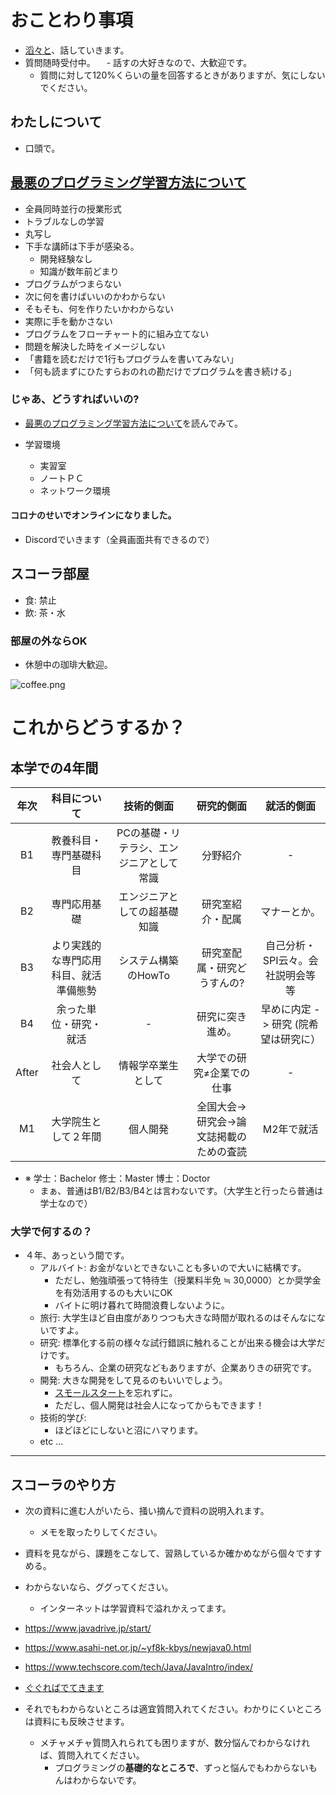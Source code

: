 # おことわり事項

- [滔々と](https://www.weblio.jp/content/%E6%BB%94%E3%80%85%E3%81%A8)、話していきます。
- 質問随時受付中。
  　- 話すの大好きなので、大歓迎です。
  - 質問に対して120%くらいの量を回答するときがありますが、気にしないでください。

## わたしについて

- 口頭で。

## [最悪のプログラミング学習方法について](https://qr.ae/TWGD8f)

- 全員同時並行の授業形式
- トラブルなしの学習
- 丸写し
- 下手な講師は下手が感染る。
  - 開発経験なし
  - 知識が数年前どまり
- プログラムがつまらない
- 次に何を書けばいいのかわからない
- そもそも、何を作りたいかわからない
- 実際に手を動かさない
- プログラムをフローチャート的に組み立てない
- 問題を解決した時をイメージしない
- 「書籍を読むだけで1行もプログラムを書いてみない」
- 「何も読まずにひたすらおのれの勘だけでプログラムを書き続ける」

### じゃあ、どうすればいいの?

- [最悪のプログラミング学習方法について](https://qr.ae/TWGD8f)を読んでみて。

- 学習環境
  - 実習室
  - ノートＰＣ
  - ネットワーク環境

#### コロナのせいでオンラインになりました。

- Discordでいきます（全員画面共有できるので）

## スコーラ部屋

- 食: 禁止
- 飲: 茶・水

### 部屋の外ならOK

- 休憩中の珈琲大歓迎。

![coffee.png](https://www.morningtea.in/wp-content/uploads/2018/01/6426763e5bc66ea32a61598c05f8cf91_yltw5a.png "400x500")

# これからどうするか？

## 本学での4年間

| 年次    | 科目について              | 技術的側面                 | 研究的側面                  | 就活的側面                 |
|:-----:|:-------------------:|:---------------------:|:----------------------:|:---------------------:|
| B1    | 教養科目・専門基礎科目         | PCの基礎・リテラシ、エンジニアとして常識 | 分野紹介                   | -                     |
| B2    | 専門応用基礎              | エンジニアとしての超基礎知識        | 研究室紹介・配属               | マナーとか。                |
| B3    | より実践的な専門応用科目、就活準備態勢 | システム構築のHowTo          | 研究室配属・研究どうすんの?         | 自己分析・SPI云々。会社説明会等等    |
| B4    | 余った単位・研究・就活         | -                     | 研究に突き進め。               | 早めに内定 -> 研究 (院希望は研究に） |
| After | 社会人として              | 情報学卒業生として             | 大学での研究≠企業での仕事          | -                     |
| M1    | 大学院生として２年間          | 個人開発                  | 全国大会->研究会->論文誌掲載のための査読 | M2年で就活                |

- ※  学士：Bachelor 修士：Master 博士：Doctor
  - まぁ、普通はB1/B2/B3/B4とは言わないです。（大学生と行ったら普通は学士なので）

### 大学で何するの？

- ４年、あっという間です。
  - アルバイト: お金がないとできないことも多いので大いに結構です。
    - ただし、勉強頑張って特待生（授業料半免 ≒ 30,0000）とか奨学金を有効活用するのも大いにOK
    - バイトに明け暮れて時間浪費しないように。
  - 旅行: 大学生ほど自由度がありつつも大きな時間が取れるのはそんなにないですよ。
  - 研究: 標準化する前の様々な試行錯誤に触れることが出来る機会は大学だけです。
    - もちろん、企業の研究などもありますが、企業ありきの研究です。 
  - 開発: 大きな開発をして見るのもいいでしょう。
    - [スモールスタート](https://kotobank.jp/word/%E3%82%B9%E3%83%A2%E3%83%BC%E3%83%AB%E3%82%B9%E3%82%BF%E3%83%BC%E3%83%88-681744)を忘れずに。
    - ただし、個人開発は社会人になってからもできます！
  - 技術的学び:
    - ほどほどにしないと沼にハマります。
  - etc ...

-----

## スコーラのやり方

- 次の資料に進む人がいたら、掻い摘んで資料の説明入れます。
  - メモを取ったりしてください。

- 資料を見ながら、課題をこなして、習熟しているか確かめながら個々ですすめる。

- わからないなら、ググってください。
  - インターネットは学習資料で溢れかえってます。

- https://www.javadrive.jp/start/
- https://www.asahi-net.or.jp/~yf8k-kbys/newjava0.html
- https://www.techscore.com/tech/Java/JavaIntro/index/
- [ぐぐればでてきます](https://www.google.co.jp/search?q=Java+%E5%85%A5%E9%96%80)

- それでもわからないところは適宜質問入れてください。わかりにくいところは資料にも反映させます。
  - メチャメチャ質問入れられても困りますが、数分悩んでわからなければ、質問入れてください。
    - プログラミングの**基礎的なところで**、ずっと悩んでもわからないもんはわからないです。
